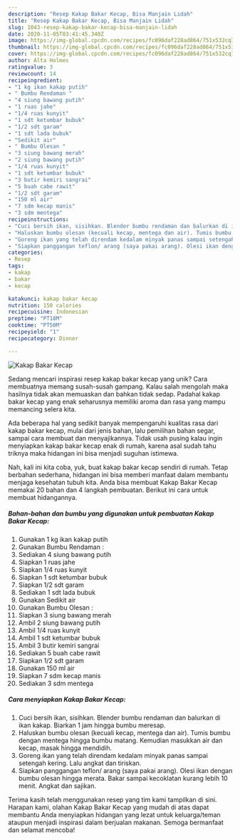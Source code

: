```yaml
---
description: "Resep Kakap Bakar Kecap, Bisa Manjain Lidah"
title: "Resep Kakap Bakar Kecap, Bisa Manjain Lidah"
slug: 1043-resep-kakap-bakar-kecap-bisa-manjain-lidah
date: 2020-11-05T03:41:45.340Z
image: https://img-global.cpcdn.com/recipes/fc096daf228ad864/751x532cq70/kakap-bakar-kecap-foto-resep-utama.jpg
thumbnail: https://img-global.cpcdn.com/recipes/fc096daf228ad864/751x532cq70/kakap-bakar-kecap-foto-resep-utama.jpg
cover: https://img-global.cpcdn.com/recipes/fc096daf228ad864/751x532cq70/kakap-bakar-kecap-foto-resep-utama.jpg
author: Alta Holmes
ratingvalue: 3
reviewcount: 14
recipeingredient:
- "1 kg ikan kakap putih"
- " Bumbu Rendaman "
- "4 siung bawang putih"
- "1 ruas jahe"
- "1/4 ruas kunyit"
- "1 sdt ketumbar bubuk"
- "1/2 sdt garam"
- "1 sdt lada bubuk"
- "Sedikit air"
- " Bumbu Olesan "
- "3 siung bawang merah"
- "2 siung bawang putih"
- "1/4 ruas kunyit"
- "1 sdt ketumbar bubuk"
- "3 butir kemiri sangrai"
- "5 buah cabe rawit"
- "1/2 sdt garam"
- "150 ml air"
- "7 sdm kecap manis"
- "3 sdm mentega"
recipeinstructions:
- "Cuci bersih ikan, sisihkan. Blender bumbu rendaman dan balurkan di ikan kakap. Biarkan 1 jam hingga bumbu meresap."
- "Haluskan bumbu olesan (kecuali kecap, mentega dan air). Tumis bumbu dengan mentega hingga bumbu matang. Kemudian masukkan air dan kecap, masak hingga mendidih."
- "Goreng ikan yang telah direndam kedalam minyak panas sampai setengah kering. Lalu angkat dan tiriskan."
- "Siapkan panggangan teflon/ arang (saya pakai arang). Olesi ikan dengan bumbu olesan hingga merata. Bakar sampai kecoklatan kurang lebih 10 menit. Angkat dan sajikan."
categories:
- Resep
tags:
- kakap
- bakar
- kecap

katakunci: kakap bakar kecap 
nutrition: 150 calories
recipecuisine: Indonesian
preptime: "PT18M"
cooktime: "PT50M"
recipeyield: "1"
recipecategory: Dinner

---
```



![Kakap Bakar Kecap](https://img-global.cpcdn.com/recipes/fc096daf228ad864/751x532cq70/kakap-bakar-kecap-foto-resep-utama.jpg)

Sedang mencari inspirasi resep kakap bakar kecap yang unik? Cara membuatnya memang susah-susah gampang. Kalau salah mengolah maka hasilnya tidak akan memuaskan dan bahkan tidak sedap. Padahal kakap bakar kecap yang enak seharusnya memiliki aroma dan rasa yang mampu memancing selera kita.

Ada beberapa hal yang sedikit banyak mempengaruhi kualitas rasa dari kakap bakar kecap, mulai dari jenis bahan, lalu pemilihan bahan segar, sampai cara membuat dan menyajikannya. Tidak usah pusing kalau ingin menyiapkan kakap bakar kecap enak di rumah, karena asal sudah tahu triknya maka hidangan ini bisa menjadi suguhan istimewa.




Nah, kali ini kita coba, yuk, buat kakap bakar kecap sendiri di rumah. Tetap berbahan sederhana, hidangan ini bisa memberi manfaat dalam membantu menjaga kesehatan tubuh kita. Anda bisa membuat Kakap Bakar Kecap memakai 20 bahan dan 4 langkah pembuatan. Berikut ini cara untuk membuat hidangannya.

<!--inarticleads1-->

##### Bahan-bahan dan bumbu yang digunakan untuk pembuatan Kakap Bakar Kecap:

1. Gunakan 1 kg ikan kakap putih
1. Gunakan  Bumbu Rendaman :
1. Sediakan 4 siung bawang putih
1. Siapkan 1 ruas jahe
1. Siapkan 1/4 ruas kunyit
1. Siapkan 1 sdt ketumbar bubuk
1. Siapkan 1/2 sdt garam
1. Sediakan 1 sdt lada bubuk
1. Gunakan Sedikit air
1. Gunakan  Bumbu Olesan :
1. Siapkan 3 siung bawang merah
1. Ambil 2 siung bawang putih
1. Ambil 1/4 ruas kunyit
1. Ambil 1 sdt ketumbar bubuk
1. Ambil 3 butir kemiri sangrai
1. Sediakan 5 buah cabe rawit
1. Siapkan 1/2 sdt garam
1. Gunakan 150 ml air
1. Siapkan 7 sdm kecap manis
1. Sediakan 3 sdm mentega




<!--inarticleads2-->

##### Cara menyiapkan Kakap Bakar Kecap:

1. Cuci bersih ikan, sisihkan. Blender bumbu rendaman dan balurkan di ikan kakap. Biarkan 1 jam hingga bumbu meresap.
1. Haluskan bumbu olesan (kecuali kecap, mentega dan air). Tumis bumbu dengan mentega hingga bumbu matang. Kemudian masukkan air dan kecap, masak hingga mendidih.
1. Goreng ikan yang telah direndam kedalam minyak panas sampai setengah kering. Lalu angkat dan tiriskan.
1. Siapkan panggangan teflon/ arang (saya pakai arang). Olesi ikan dengan bumbu olesan hingga merata. Bakar sampai kecoklatan kurang lebih 10 menit. Angkat dan sajikan.




Terima kasih telah menggunakan resep yang tim kami tampilkan di sini. Harapan kami, olahan Kakap Bakar Kecap yang mudah di atas dapat membantu Anda menyiapkan hidangan yang lezat untuk keluarga/teman ataupun menjadi inspirasi dalam berjualan makanan. Semoga bermanfaat dan selamat mencoba!
